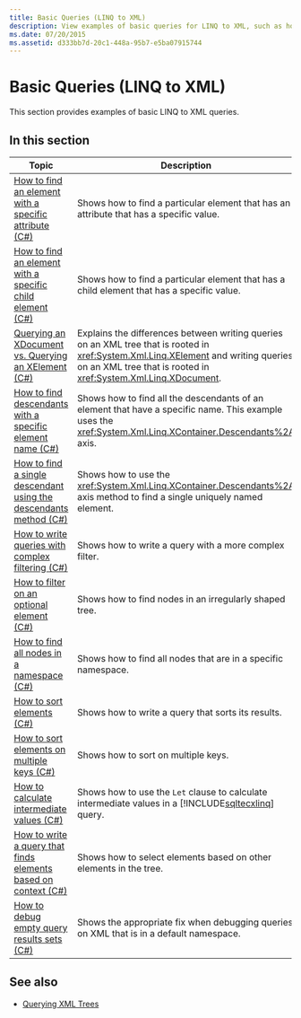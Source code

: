 ```yaml
---
title: Basic Queries (LINQ to XML)
description: View examples of basic queries for LINQ to XML, such as how to find an element with a specific attribute.
ms.date: 07/20/2015
ms.assetid: d333bb7d-20c1-448a-95b7-e5ba07915744
---
```

# Basic Queries (LINQ to XML)

This section provides examples of basic LINQ to XML queries.

## In this section

|Topic|Description|  
|-----------|-----------------|  
|[How to find an element with a specific attribute (C#)](../../../../standard/linq/find-element-specific-attribute.md)|Shows how to find a particular element that has an attribute that has a specific value.|
|[How to find an element with a specific child element (C#)](../../../../standard/linq/find-element-specific-child-element.md)|Shows how to find a particular element that has a child element that has a specific value.|
|[Querying an XDocument vs. Querying an XElement (C#)](../../../../standard/linq/query-xdocument-vs-query-xelement.md)|Explains the differences between writing queries on an XML tree that is rooted in <xref:System.Xml.Linq.XElement> and writing queries on an XML tree that is rooted in <xref:System.Xml.Linq.XDocument>.|  
|[How to find descendants with a specific element name (C#)](../../../../standard/linq/find-descendants-specific-element-name.md)|Shows how to find all the descendants of an element that have a specific name. This example uses the <xref:System.Xml.Linq.XContainer.Descendants%2A> axis.|
|[How to find a single descendant using the descendants method (C#)](../../../../standard/linq/find-single-descendant-descendants-method.md)|Shows how to use the <xref:System.Xml.Linq.XContainer.Descendants%2A> axis method to find a single uniquely named element.|
|[How to write queries with complex filtering (C#)](../../../../standard/linq/write-queries-complex-filtering.md)|Shows how to write a query with a more complex filter.|  
|[How to filter on an optional element (C#)](../../../../standard/linq/filter-optional-element.md)|Shows how to find nodes in an irregularly shaped tree.|
|[How to find all nodes in a namespace (C#)](../../../../standard/linq/find-all-nodes-namespace.md)|Shows how to find all nodes that are in a specific namespace.|
|[How to sort elements (C#)](../../../../standard/linq/sort-elements.md)|Shows how to write a query that sorts its results.|  
|[How to sort elements on multiple keys (C#)](../../../../standard/linq/sort-elements-multiple-keys.md)|Shows how to sort on multiple keys.|  
|[How to calculate intermediate values (C#)](../../../../standard/linq/calculate-intermediate-values.md)|Shows how to use the `Let` clause to calculate intermediate values in a [!INCLUDE[sqltecxlinq](~/includes/sqltecxlinq-md.md)] query.|  
|[How to write a query that finds elements based on context (C#)](../../../../standard/linq/write-query-finds-elements-based-context.md)|Shows how to select elements based on other elements in the tree.|  
|[How to debug empty query results sets (C#)](../../../../standard/linq/debug-empty-query-results-sets.md)|Shows the appropriate fix when debugging queries on XML that is in a default namespace.|  
  
## See also

- [Querying XML Trees](find-element-specific-attribute.md)
